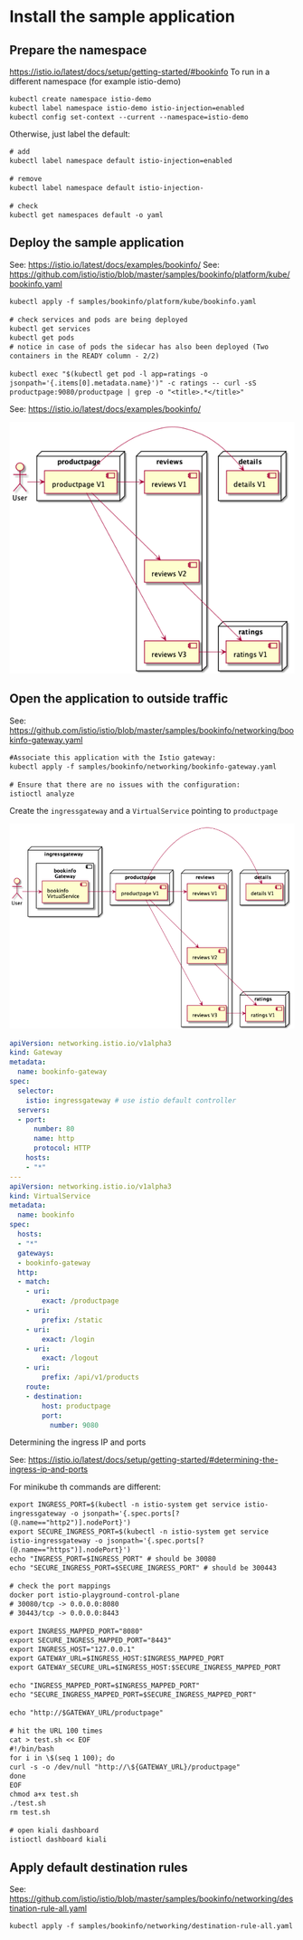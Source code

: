 # Install the sample application

## Prepare the namespace

https://istio.io/latest/docs/setup/getting-started/#bookinfo
To run in a different namespace (for example istio-demo)
```shell
kubectl create namespace istio-demo
kubectl label namespace istio-demo istio-injection=enabled
kubectl config set-context --current --namespace=istio-demo
```

Otherwise, just label the default:
```shell
# add
kubectl label namespace default istio-injection=enabled

# remove
kubectl label namespace default istio-injection-

# check
kubectl get namespaces default -o yaml
```

## Deploy the sample application

See: https://istio.io/latest/docs/examples/bookinfo/
See: https://github.com/istio/istio/blob/master/samples/bookinfo/platform/kube/bookinfo.yaml

```shell
kubectl apply -f samples/bookinfo/platform/kube/bookinfo.yaml

# check services and pods are being deployed
kubectl get services
kubectl get pods
# notice in case of pods the sidecar has also been deployed (Two containers in the READY column - 2/2)

kubectl exec "$(kubectl get pod -l app=ratings -o jsonpath='{.items[0].metadata.name}')" -c ratings -- curl -sS productpage:9080/productpage | grep -o "<title>.*</title>"
```

See: https://istio.io/latest/docs/examples/bookinfo/

![Bookinfo Application without Istio](diagrams/bookinfo_without_istio.png)


## Open the application to outside traffic

See: https://github.com/istio/istio/blob/master/samples/bookinfo/networking/bookinfo-gateway.yaml

```shell
#Associate this application with the Istio gateway:
kubectl apply -f samples/bookinfo/networking/bookinfo-gateway.yaml

# Ensure that there are no issues with the configuration:
istioctl analyze
```

Create the `ingressgateway` and a `VirtualService` pointing to `productpage`

![Bookinfo Application Bookinfo Virtual Service](diagrams/bookinfo_bookinfo_vs.png)

```yaml
apiVersion: networking.istio.io/v1alpha3
kind: Gateway
metadata:
  name: bookinfo-gateway
spec:
  selector:
    istio: ingressgateway # use istio default controller
  servers:
  - port:
      number: 80
      name: http
      protocol: HTTP
    hosts:
    - "*"
---
apiVersion: networking.istio.io/v1alpha3
kind: VirtualService
metadata:
  name: bookinfo
spec:
  hosts:
  - "*"
  gateways:
  - bookinfo-gateway
  http:
  - match:
    - uri:
        exact: /productpage
    - uri:
        prefix: /static
    - uri:
        exact: /login
    - uri:
        exact: /logout
    - uri:
        prefix: /api/v1/products
    route:
    - destination:
        host: productpage
        port:
          number: 9080
```


Determining the ingress IP and ports

See: https://istio.io/latest/docs/setup/getting-started/#determining-the-ingress-ip-and-ports

For minikube th commands are different:
```shell
export INGRESS_PORT=$(kubectl -n istio-system get service istio-ingressgateway -o jsonpath='{.spec.ports[?(@.name=="http2")].nodePort}')
export SECURE_INGRESS_PORT=$(kubectl -n istio-system get service istio-ingressgateway -o jsonpath='{.spec.ports[?(@.name=="https")].nodePort}')
echo "INGRESS_PORT=$INGRESS_PORT" # should be 30080
echo "SECURE_INGRESS_PORT=$SECURE_INGRESS_PORT" # should be 300443

# check the port mappings
docker port istio-playground-control-plane
# 30080/tcp -> 0.0.0.0:8080
# 30443/tcp -> 0.0.0.0:8443

export INGRESS_MAPPED_PORT="8080"
export SECURE_INGRESS_MAPPED_PORT="8443"
export INGRESS_HOST="127.0.0.1"
export GATEWAY_URL=$INGRESS_HOST:$INGRESS_MAPPED_PORT
export GATEWAY_SECURE_URL=$INGRESS_HOST:$SECURE_INGRESS_MAPPED_PORT

echo "INGRESS_MAPPED_PORT=$INGRESS_MAPPED_PORT"
echo "SECURE_INGRESS_MAPPED_PORT=$SECURE_INGRESS_MAPPED_PORT"

echo "http://$GATEWAY_URL/productpage"

# hit the URL 100 times
cat > test.sh << EOF
#!/bin/bash
for i in \$(seq 1 100); do 
curl -s -o /dev/null "http://\${GATEWAY_URL}/productpage"
done
EOF
chmod a+x test.sh
./test.sh
rm test.sh

# open kiali dashboard
istioctl dashboard kiali
```



## Apply default destination rules


See: https://github.com/istio/istio/blob/master/samples/bookinfo/networking/destination-rule-all.yaml

```shell
kubectl apply -f samples/bookinfo/networking/destination-rule-all.yaml
